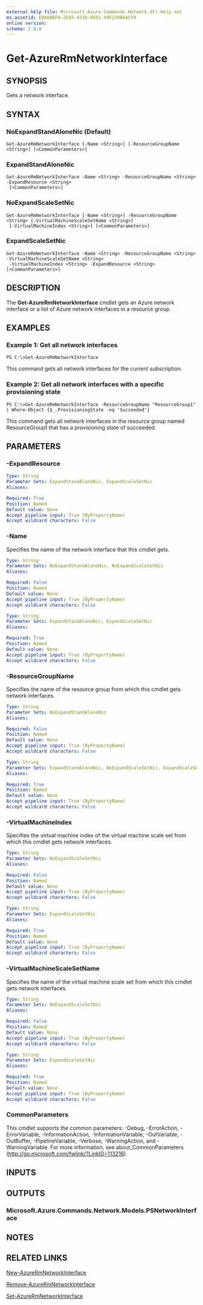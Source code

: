 ```yaml
---
external help file: Microsoft.Azure.Commands.Network.dll-Help.xml
ms.assetid: E066BBFA-2E03-431D-85D1-99F230B6AC59
online version: 
schema: 2.0.0
---
```


# Get-AzureRmNetworkInterface

## SYNOPSIS
Gets a network interface.

## SYNTAX

### NoExpandStandAloneNic (Default)
```
Get-AzureRmNetworkInterface [-Name <String>] [-ResourceGroupName <String>] [<CommonParameters>]
```

### ExpandStandAloneNic
```
Get-AzureRmNetworkInterface -Name <String> -ResourceGroupName <String> -ExpandResource <String>
 [<CommonParameters>]
```

### NoExpandScaleSetNic
```
Get-AzureRmNetworkInterface [-Name <String>] -ResourceGroupName <String> [-VirtualMachineScaleSetName <String>]
 [-VirtualMachineIndex <String>] [<CommonParameters>]
```

### ExpandScaleSetNic
```
Get-AzureRmNetworkInterface -Name <String> -ResourceGroupName <String> -VirtualMachineScaleSetName <String>
 -VirtualMachineIndex <String> -ExpandResource <String> [<CommonParameters>]
```

## DESCRIPTION
The **Get-AzureRmNetworkInterface** cmdlet gets an Azure network interface or a list of Azure network interfaces in a resource group.

## EXAMPLES

### Example 1: Get all network interfaces
```
PS C:\>Get-AzureRmNetworkInterface
```

This command gets all network interfaces for the current subscription.

### Example 2: Get all network interfaces with a specific provisioning state
```
PS C:\>Get-AzureRmNetworkInterface -ResourceGroupName "ResourceGroup1" | Where-Object {$_.ProvisioningState -eq 'Succeeded'}
```

This command gets all network interfaces in the resource group named ResourceGroup1 that has a provisioning state of succeeded.

## PARAMETERS

### -ExpandResource
```yaml
Type: String
Parameter Sets: ExpandStandAloneNic, ExpandScaleSetNic
Aliases: 

Required: True
Position: Named
Default value: None
Accept pipeline input: True (ByPropertyName)
Accept wildcard characters: False
```

### -Name
Specifies the name of the network interface that this cmdlet gets.

```yaml
Type: String
Parameter Sets: NoExpandStandAloneNic, NoExpandScaleSetNic
Aliases: 

Required: False
Position: Named
Default value: None
Accept pipeline input: True (ByPropertyName)
Accept wildcard characters: False
```

```yaml
Type: String
Parameter Sets: ExpandStandAloneNic, ExpandScaleSetNic
Aliases: 

Required: True
Position: Named
Default value: None
Accept pipeline input: True (ByPropertyName)
Accept wildcard characters: False
```

### -ResourceGroupName
Specifies the name of the resource group from which this cmdlet gets network interfaces.

```yaml
Type: String
Parameter Sets: NoExpandStandAloneNic
Aliases: 

Required: False
Position: Named
Default value: None
Accept pipeline input: True (ByPropertyName)
Accept wildcard characters: False
```

```yaml
Type: String
Parameter Sets: ExpandStandAloneNic, NoExpandScaleSetNic, ExpandScaleSetNic
Aliases: 

Required: True
Position: Named
Default value: None
Accept pipeline input: True (ByPropertyName)
Accept wildcard characters: False
```

### -VirtualMachineIndex
Specifies the virtual machine index of the virtual machine scale set from which this cmdlet gets network interfaces.

```yaml
Type: String
Parameter Sets: NoExpandScaleSetNic
Aliases: 

Required: False
Position: Named
Default value: None
Accept pipeline input: True (ByPropertyName)
Accept wildcard characters: False
```

```yaml
Type: String
Parameter Sets: ExpandScaleSetNic
Aliases: 

Required: True
Position: Named
Default value: None
Accept pipeline input: True (ByPropertyName)
Accept wildcard characters: False
```

### -VirtualMachineScaleSetName
Specifies the name of the virtual machine scale set from which this cmdlet gets network interfaces.

```yaml
Type: String
Parameter Sets: NoExpandScaleSetNic
Aliases: 

Required: False
Position: Named
Default value: None
Accept pipeline input: True (ByPropertyName)
Accept wildcard characters: False
```

```yaml
Type: String
Parameter Sets: ExpandScaleSetNic
Aliases: 

Required: True
Position: Named
Default value: None
Accept pipeline input: True (ByPropertyName)
Accept wildcard characters: False
```

### CommonParameters
This cmdlet supports the common parameters: -Debug, -ErrorAction, -ErrorVariable, -InformationAction, -InformationVariable, -OutVariable, -OutBuffer, -PipelineVariable, -Verbose, -WarningAction, and -WarningVariable. For more information, see about_CommonParameters (http://go.microsoft.com/fwlink/?LinkID=113216).

## INPUTS

## OUTPUTS

### Microsoft.Azure.Commands.Network.Models.PSNetworkInterface

## NOTES

## RELATED LINKS

[New-AzureRmNetworkInterface](./New-AzureRmNetworkInterface.md)

[Remove-AzureRmNetworkInterface](./Remove-AzureRmNetworkInterface.md)

[Set-AzureRmNetworkInterface](./Set-AzureRmNetworkInterface.md)


